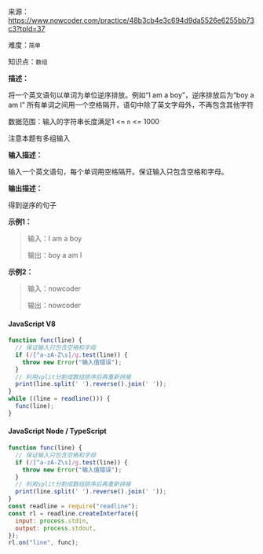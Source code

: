 来源：<https://www.nowcoder.com/practice/48b3cb4e3c694d9da5526e6255bb73c3?tpId=37>

难度：`简单`

知识点：`数组`

**描述：**

将一个英文语句以单词为单位逆序排放。例如“I am a boy”，逆序排放后为“boy a am I”
所有单词之间用一个空格隔开，语句中除了英文字母外，不再包含其他字符

数据范围：输入的字符串长度满足1 <= `n` <= 1000

注意本题有多组输入

**输入描述：**

输入一个英文语句，每个单词用空格隔开。保证输入只包含空格和字母。

**输出描述：**

得到逆序的句子

**示例1：**

> 输入：I am a boy
>
> 输出：boy a am I

**示例2：**

> 输入：nowcoder
>
> 输出：nowcoder

<!-- tabs:start -->

#### **JavaScript V8**

```javascript
function func(line) {
  // 保证输入只包含空格和字母
  if (/[^a-zA-Z\s]/g.test(line)) {
    throw new Error("输入值错误");
  }
  // 利用split分割成数组排序后再重新拼接
  print(line.split(' ').reverse().join(' '));
}
while ((line = readline())) {
  func(line);
}
```

#### **JavaScript Node / TypeScript**

```javascript
function func(line) {
  // 保证输入只包含空格和字母
  if (/[^a-zA-Z\s]/g.test(line)) {
    throw new Error("输入值错误");
  }
  // 利用split分割成数组排序后再重新拼接
  print(line.split(' ').reverse().join(' '));
}
const readline = require("readline");
const rl = readline.createInterface({
  input: process.stdin,
  output: process.stdout,
});
rl.on("line", func);
```

<!-- tabs:end -->

